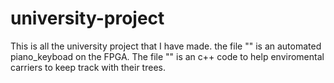 # university-project
This is all the university project that I have made.
the file "" is an automated piano_keyboad on the FPGA.
The file "" is an c++ code to help enviromental carriers to keep track with their trees.
